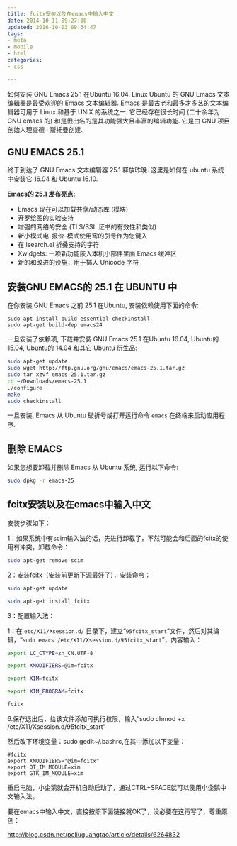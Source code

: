 ```yaml
---
title: fcitx安装以及在emacs中输入中文
date: 2014-10-11 09:27:00
updated: 2016-10-03 09:34:47
tags: 
- meta
- mobile
- html
categories: 
- css

---
```

如何安装 GNU Emacs 25.1 在Ubuntu 16.04. Linux Ubuntu 的 GNU Emacs 文本编辑器是最受欢迎的 Emacs 文本编辑器. Emacs 是最古老和最多才多艺的文本编辑器可用于 Linux 和基于 UNIX 的系统之一. 它已经存在很长时间 (二十余年为 GNU emacs 的) 和是很出名的是其功能强大且丰富的编辑功能. 它是由 GNU 项目创始人理查德 · 斯托曼创建.

## GNU EMACS 25.1

终于到达了 GNU Emacs 文本编辑器 25.1 释放昨晚. 这里是如何在 ubuntu 系统中安装它 16.04 和 Ubuntu 16.10.

**Emacs的 25.1 发布亮点:**

 - Emacs 现在可以加载共享/动态库 (模块)
 - 开罗绘图的实验支持
 - 增强的网络的安全 (TLS/SSL 证书的有效性和类似)
 - 新小模式电-报价-模式使用弯的引号作为您键入
 - 在 isearch.el 折叠支持的字符
 - Xwidgets: 一项新功能嵌入本机小部件里面 Emacs 缓冲区
 - 新的和改进的设施，用于插入 Unicode 字符


<!--more-->


## 安装GNU EMACS的 25.1 在 UBUNTU 中

在你安装 GNU Emacs 之前 25.1 在Ubuntu, 安装依赖使用下面的命令:
```
sudo apt install build-essential checkinstall
sudo apt-get build-dep emacs24
```
一旦安装了依赖项, 下载并安装 GNU Emacs 25.1 在Ubuntu 16.04, Ubuntu的 15.04, Ubuntu的 14.04 和其它 Ubuntu 衍生品:
```bash
sudo apt-get update
sudo wget http://ftp.gnu.org/gnu/emacs/emacs-25.1.tar.gz
sudo tar xzvf emacs-25.1.tar.gz
cd ~/Downloads/emacs-25.1
./configure
make
sudo checkinstall
```
一旦安装, Emacs 从 Ubuntu 破折号或打开运行命令 `emacs` 在终端来启动应用程序.

## 删除 EMACS

如果您想要卸载并删除 Emacs 从 Ubuntu 系统, 运行以下命令:
```bash
sudo dpkg -r emacs-25
```

## fcitx安装以及在emacs中输入中文

安装步骤如下：

1：如果系统中有scim输入法的话，先进行卸载了，不然可能会和后面的fcitx的使用有冲突，卸载命令：
```bash
sudo apt-get remove scim
```
2：安装fcitx（安装前更新下源最好了），安装命令：

```bash
sudo apt-get update

sudo apt-get install fcitx
```
3：配置输入法：

1：在 `etc/X11/Xsession.d/` 目录下，建立“`95fcitx_start`”文件，然后对其编辑，“`sudo emacs /etc/X11/Xsession.d/95fcitx_start`”，内容输入：
```bash
export LC_CTYPE=zh_CN.UTF-8

export XMODIFIERS=@im=fcitx

export XIM=fcitx

export XIM_PROGRAM=fcitx

fcitx
```
6.保存退出后，给该文件添加可执行权限，输入“sudo chmod +x /etc/X11/Xsession.d/95fcitx_start”

然后改下环境变量：sudo gedit~/.bashrc,在其中添加以下变量：
```
#fcitx
export XMODIFIERS="@im=fcitx"
export QT_IM MODULE=xim
export GTK_IM_MODULE=xim
```
重启电脑，小企鹅就会开机自动启动了，通过CTRL+SPACE就可以使用小企鹅中文输入法。

要在emacs中输入中文，直接按照下面链接就OK了，没必要在这再写了，尊重原创：

http://blog.csdn.net/pcliuguangtao/article/details/6264832